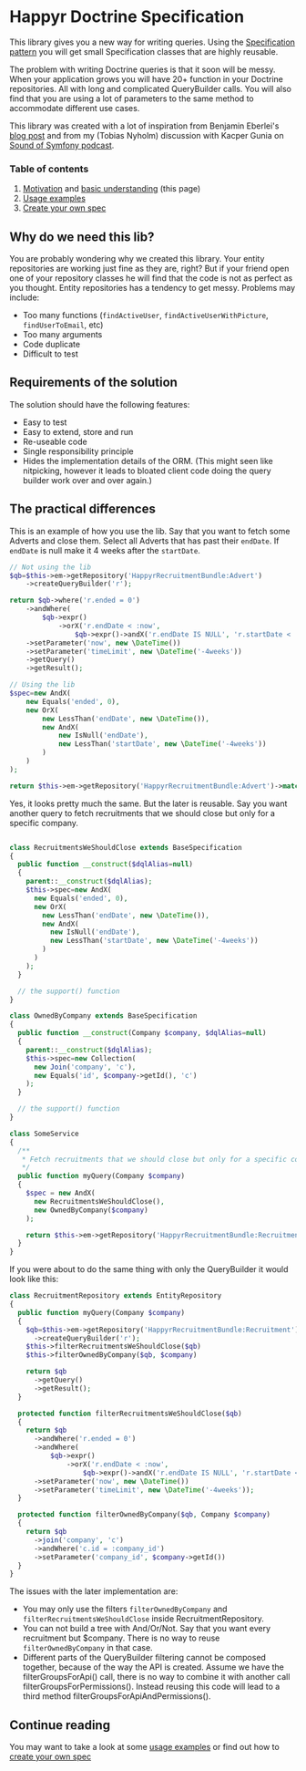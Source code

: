 # Happyr Doctrine Specification

This library gives you a new way for writing queries. Using the [Specification pattern][wiki_spec_pattern] you will
get small Specification classes that are highly reusable.

The problem with writing Doctrine queries is that it soon will be messy. When your application grows you will have
20+ function in your Doctrine repositories. All with long and complicated QueryBuilder calls. You will also find that
you are using a lot of parameters to the same method to accommodate different use cases.

This library was created with a lot of inspiration from Benjamin Eberlei's [blog post][whitewashing] and
from my (Tobias Nyholm) discussion with Kacper Gunia on [Sound of Symfony podcast][sos].

### Table of contents

1. [Motivation](#why-do-we-need-this-lib) and [basic understanding](#the-practical-differences) (this page)
2. [Usage examples][doc-usage]
3. [Create your own spec][doc-create]


## Why do we need this lib?

You are probably wondering why we created this library. Your entity repositories are working just fine as they are, right?
But if your friend open one of your repository classes he will find that the code is not as perfect as you thought.
Entity repositories has a tendency to get messy. Problems may include:

 * Too many functions (`findActiveUser`, `findActiveUserWithPicture`, `findUserToEmail`, etc)
 * Too many arguments
 * Code duplicate
 * Difficult to test

## Requirements of the solution

The solution should have the following features:

* Easy to test
* Easy to extend, store and run
* Re-useable code
* Single responsibility principle
* Hides the implementation details of the ORM. (This might seen like nitpicking, however it leads to bloated client code
doing the query builder work over and over again.)

## The practical differences

This is an example of how you use the lib. Say that you want to fetch some Adverts and close them. Select all Adverts
that has past their `endDate`. If `endDate` is null make it 4 weeks after the `startDate`.

``` php
// Not using the lib
$qb=$this->em->getRepository('HappyrRecruitmentBundle:Advert')
    ->createQueryBuilder('r');

return $qb->where('r.ended = 0')
    ->andWhere(
        $qb->expr()
            ->orX('r.endDate < :now',
                $qb->expr()->andX('r.endDate IS NULL', 'r.startDate < :timeLimit')))
    ->setParameter('now', new \DateTime())
    ->setParameter('timeLimit', new \DateTime('-4weeks'))
    ->getQuery()
    ->getResult();
```

``` php
// Using the lib
$spec=new AndX(
    new Equals('ended', 0),
    new OrX(
        new LessThan('endDate', new \DateTime()),
        new AndX(
            new IsNull('endDate'),
            new LessThan('startDate', new \DateTime('-4weeks'))
        )
    )
);

return $this->em->getRepository('HappyrRecruitmentBundle:Advert')->match($spec);
```

Yes, it looks pretty much the same. But the later is reusable. Say you want another query to fetch recruitments that we
 should close but only for a specific company.

``` php

class RecruitmentsWeShouldClose extends BaseSpecification
{
  public function __construct($dqlAlias=null)
  {
    parent::__construct($dqlAlias);
    $this->spec=new AndX(
      new Equals('ended', 0),
      new OrX(
        new LessThan('endDate', new \DateTime()),
        new AndX(
          new IsNull('endDate'),
          new LessThan('startDate', new \DateTime('-4weeks'))
        )
      )
    );
  }

  // the support() function
}

class OwnedByCompany extends BaseSpecification
{
  public function __construct(Company $company, $dqlAlias=null)
  {
    parent::__construct($dqlAlias);
    $this->spec=new Collection(
      new Join('company', 'c'),
      new Equals('id', $company->getId(), 'c')
    );
  }

  // the support() function
}

class SomeService
{
  /**
   * Fetch recruitments that we should close but only for a specific company
   */
  public function myQuery(Company $company)
  {
    $spec = new AndX(
      new RecruitmentsWeShouldClose(),
      new OwnedByCompany($company)
    );

    return $this->em->getRepository('HappyrRecruitmentBundle:Recruitment')->match($spec);
  }
}
```

If you were about to do the same thing with only the QueryBuilder it would look like this:

``` php
class RecruitmentRepository extends EntityRepository
{
  public function myQuery(Company $company)
  {
    $qb=$this->em->getRepository('HappyrRecruitmentBundle:Recruitment')
      ->createQueryBuilder('r');
    $this->filterRecruitmentsWeShouldClose($qb)
    $this->filterOwnedByCompany($qb, $company)

    return $qb
      ->getQuery()
      ->getResult();
  }

  protected function filterRecruitmentsWeShouldClose($qb)
  {
    return $qb
      ->andWhere('r.ended = 0')
      ->andWhere(
          $qb->expr()
              ->orX('r.endDate < :now',
                  $qb->expr()->andX('r.endDate IS NULL', 'r.startDate < :timeLimit')))
      ->setParameter('now', new \DateTime())
      ->setParameter('timeLimit', new \DateTime('-4weeks'));
  }

  protected function filterOwnedByCompany($qb, Company $company)
  {
    return $qb
      ->join('company', 'c')
      ->andWhere('c.id = :company_id')
      ->setParameter('company_id', $company->getId())
  }
}
```

The issues with the later implementation are:

* You may only use the filters `filterOwnedByCompany` and `filterRecruitmentsWeShouldClose` inside RecruitmentRepository.
* You can not build a tree with And/Or/Not. Say that you want every recruitment but $company. There is no way to
reuse `filterOwnedByCompany` in that case.
* Different parts of the QueryBuilder filtering cannot be composed together, because of the way the API is created.
Assume we have the filterGroupsForApi() call, there is no way to combine it with another call filterGroupsForPermissions().
Instead reusing this code will lead to a third method filterGroupsForApiAndPermissions().

## Continue reading

You may want to take a look at some [usage examples][doc-usage] or find out
how to [create your own spec][doc-create]



[whitewashing]: http://www.whitewashing.de/2013/03/04/doctrine_repositories.html
[wiki_spec_pattern]: http://en.wikipedia.org/wiki/Specification_pattern
[sos]: http://www.soundofsymfony.com/episode/episode-2/
[doc-usage]: docs/0-usage.md
[doc-create]: docs/1-creatingSpecs.md
